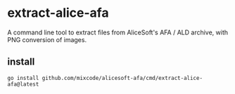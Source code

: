 # extract-alice-afa

A command line tool to extract files from AliceSoft's AFA / ALD archive, with PNG conversion of images.



## install
```
go install github.com/mixcode/alicesoft-afa/cmd/extract-alice-afa@latest
```

